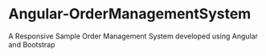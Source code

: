 # Angular-OrderManagementSystem
A Responsive Sample Order Management System  developed using Angular and Bootstrap
